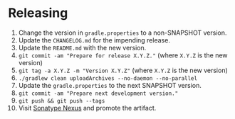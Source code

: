 # Releasing

 1. Change the version in `gradle.properties` to a non-SNAPSHOT version.
 2. Update the `CHANGELOG.md` for the impending release.
 3. Update the `README.md` with the new version.
 4. `git commit -am "Prepare for release X.Y.Z."` (where `X.Y.Z` is the new version)
 5. `git tag -a X.Y.Z -m "Version X.Y.Z"` (where `X.Y.Z` is the new version)
 6. `./gradlew clean uploadArchives --no-daemon --no-parallel`
 7. Update the `gradle.properties` to the next SNAPSHOT version.
 8. `git commit -am "Prepare next development version."`
 9. `git push && git push --tags`
 10. Visit [Sonatype Nexus](https://oss.sonatype.org) and promote the artifact.
